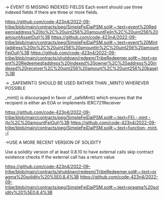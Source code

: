 -> EVENT IS MISSING INDEXED FIELDS
Each event should use three indexed fields if there are three or more fields.

https://github.com/code-423n4/2022-09-tribe/blob/main/contracts/peg/SimpleFeiDaiPSM.sol#:~:text=event%20Redeem(address%20to%2C%20uint256%20amountFeiIn%2C%20uint256%20amountAssetOut)%3B
https://github.com/code-423n4/2022-09-tribe/blob/main/contracts/peg/SimpleFeiDaiPSM.sol#:~:text=event%20Mint(address%20to%2C%20uint256%20amountIn%2C%20uint256%20amountFeiOut)%3B
https://github.com/code-423n4/2022-09-tribe/blob/main/contracts/shutdown/redeem/TribeRedeemer.sol#:~:text=event%20Redeemed(address%20indexed%20owner%2C%20address%20indexed%20receiver%2C%20uint256%20amount%2C%20uint256%20base)%3B


-> _SAFEMINT() SHOULD BE USED RATHER THAN _MINT() WHEREVER POSSIBLE

_mint() is discouraged in favor of _safeMint() which ensures that the recipient is either an EOA or implements IERC721Receiver

https://github.com/code-423n4/2022-09-tribe/blob/main/contracts/peg/SimpleFeiDaiPSM.sol#:~:text=FEI.-,mint,-(to%2C%20amountFeiOut)%3B
https://github.com/code-423n4/2022-09-tribe/blob/main/contracts/peg/SimpleFeiDaiPSM.sol#:~:text=function-,mint,-(


->USE A MORE RECENT VERSION OF SOLIDITY

Use a solidity version of at least 0.8.10 to have external calls skip contract existence checks if the external call has a return value

https://github.com/code-423n4/2022-09-tribe/blob/main/contracts/shutdown/redeem/TribeRedeemer.sol#:~:text=pragma%20solidity%20%5E0.8.4%3B
https://github.com/code-423n4/2022-09-tribe/blob/main/contracts/peg/SimpleFeiDaiPSM.sol#:~:text=pragma%20solidity%20%5E0.8.4%3B

